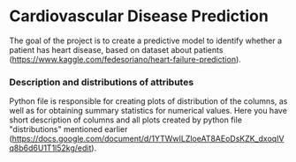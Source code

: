 # Cardiovascular Disease Prediction
The goal of the project is to create a predictive model to identify whether a patient has heart disease, based on dataset about patients (https://www.kaggle.com/fedesoriano/heart-failure-prediction). 


### Description and distributions of attributes
Python file is responsible for creating plots of distribution of the columns, as well as for obtaining summary statistics for numerical values. 
Here you have short description of columns and all plots created by python file "distributions" mentioned earlier (https://docs.google.com/document/d/1YTWwILZloeAT8AEoDsKZK_dxoqIVq8b6d6U1T1l52kg/edit).
